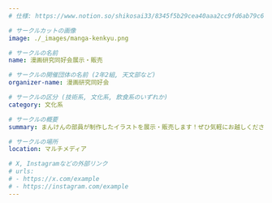 ```yaml
---
# 仕様: https://www.notion.so/shikosai33/8345f5b29cea40aaa2cc9fd6ab79c6a6?pvs=4#5438a1577b604f39a67658a72f2283b8

# サークルカットの画像
image: ./_images/manga-kenkyu.png

# サークルの名前
name: 漫画研究同好会展示・販売

# サークルの開催団体の名前 (2年2組, 天文部など)
organizer-name: 漫画研究同好会

# サークルの区分 (技術系, 文化系, 飲食系のいずれか)
category: 文化系

# サークルの概要
summary: まんけんの部員が制作したイラストを展示・販売します！ぜひ気軽にお越しください。

# サークルの場所
location: マルチメディア

# X, Instagramなどの外部リンク
# urls:
# - https://x.com/example
# - https://instagram.com/example
---
```

